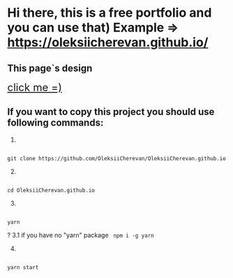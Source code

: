# Hi there, this is a free portfolio and you can use that) Example => https://oleksiicherevan.github.io/

## This page`s design  
<a href="https://www.figma.com/community/file/1116316830579955404" style="font-size: 24px">
    click me =) 
</a>

## If you want to copy this project you should use following commands: 

1.
<code>
git clone https://github.com/OleksiiCherevan/OleksiiCherevan.github.io
</code>

2.
<code>
cd OleksiiCherevan.github.io
</code>

3.
<code>
yarn
</code>

? 3.1 if you have no "yarn" package
<code>
npm i -g yarn
</code>

4.
<code>
yarn start
</code>

